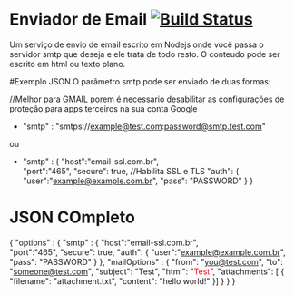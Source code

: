 # Enviador de Email [![Build Status](https://travis-ci.org/DigithoBrasil/enviadordeemail.svg?branch=master)](https://travis-ci.org/DigithoBrasil/enviadordeemail)
Um serviço de envio de email escrito em Nodejs onde você passa o servidor smtp que deseja e ele trata de todo resto. O conteudo pode ser escrito em html ou texto plano.

#Exemplo JSON
O parâmetro smtp pode ser enviado de duas formas:

//Melhor para GMAIL porem é necessario desabilitar as configurações de proteção para apps terceiros na sua conta Google
- "smtp" : "smtps://example@test.com:password@smtp.test.com"

ou

- "smtp" : {
			"host":"email-ssl.com.br",	
			"port":"465",
			"secure": true, //Habilita SSL e TLS
			"auth": {
				"user":"example@example.com.br", 
				"pass": "PASSWORD"
			}
		}

# JSON COmpleto
{
	"options" : {
		"smtp" : {
			"host":"email-ssl.com.br",	
			"port":"465",
			"secure": true,
			"auth": {
				"user":"example@example.com.br", 
				"pass": "PASSWORD"
			}
		},
		"mailOptions" : {
		    "from": "you@test.com", 
		    "to": "someone@test.com", 
		    "subject": "Test", 
		    "html": "<span style='color: red;'>Test</span>",
		    "attachments": [
		        {
		            "filename": "attachment.txt",
		            "content": "hello world!"
		        }]
		}
	}
}
